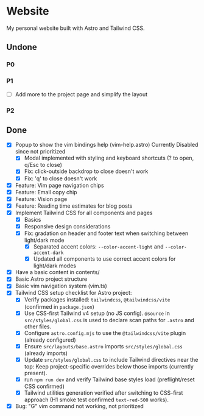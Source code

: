 # Website

My personal website built with Astro and Tailwind CSS.

## Undone

### P0

### P1

- [ ] Add more to the project page and simplify the layout

### P2

## Done

- [x] Popup to show the vim bindings help (vim-help.astro) Currently Disabled since not prioritized
  - [x] Modal implemented with styling and keyboard shortcuts (? to open, q/Esc to close)
  - [x] Fix: click-outside backdrop to close doesn't work
  - [x] Fix: 'q' to close doesn't work
- [x] Feature: Vim page navigation chips
- [x] Feature: Email copy chip
- [x] Feature: Vision page
- [x] Feature: Reading time estimates for blog posts
- [x] Implement Tailwind CSS for all components and pages
  - [x] Basics
  - [x] Responsive design considerations
  - [x] Fix: gradation on header and footer text when switching between light/dark mode
    - [x] Separated accent colors: `--color-accent-light` and `--color-accent-dark`
    - [x] Updated all components to use correct accent colors for light/dark modes
- [x] Have a basic content in contents/
- [x] Basic Astro project structure
- [x] Basic vim navigation system (vim.ts)
- [x] Tailwind CSS setup checklist for Astro project:
  - [x] Verify packages installed: `tailwindcss`, `@tailwindcss/vite` (confirmed in `package.json`)
  - [x] Use CSS-first Tailwind v4 setup (no JS config). `@source` in `src/styles/global.css` is used to declare scan paths for `.astro` and other files.
  - [x] Configure `astro.config.mjs` to use the `@tailwindcss/vite` plugin (already configured)
  - [x] Ensure `src/layouts/base.astro` imports `src/styles/global.css` (already imports)
  - [x] Update `src/styles/global.css` to include Tailwind directives near the top:
        Keep project-specific overrides below those imports (currently present).
  - [x] run `npm run dev` and verify Tailwind base styles load (preflight/reset CSS confirmed)
  - [x] Tailwind utilities generation verified after switching to CSS-first approach (H1 smoke test confirmed `text-red-500` works).
- [x] Bug: "G" vim command not working, not prioritized
